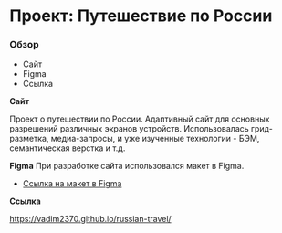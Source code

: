 # Проект: Путешествие по России

### Обзор
* Сайт
* Figma
* Ссылка

**Сайт**

Проект о путешествии по России.
Адаптивный сайт для основных разрешений различных экранов устройств. Использовалась грид-разметка, медиа-запросы, и уже изученные технологии - БЭМ, семантическая верстка и т.д.

**Figma**
При разработке сайта использовался макет в Figma.
* [Ссылка на макет в Figma](https://www.figma.com/file/5S2WSbEFL6awjVWJ0NWL8Q/Sprint-3_-Russia-_-desktop-mobile?node-id=28503%3A0)

**Ссылка**

https://vadim2370.github.io/russian-travel/